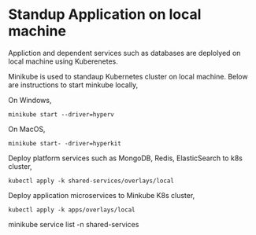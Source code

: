 

# Standup Application on local machine
Appliction and dependent services such as databases are deplolyed on local machine using Kuberenetes. 

Minikube is used to standaup Kubernetes cluster on local machine. Below are instructions to start minkube locally,

On Windows,
```
minikube start --driver=hyperv
```
On MacOS,
```
minikube start- -driver=hyperkit
```

Deploy platform services such as MongoDB, Redis, ElasticSearch to k8s cluster,
```
kubectl apply -k shared-services/overlays/local
```

Deploy application microservices to Minkube K8s cluster,
```
kubectl apply -k apps/overlays/local
```


minikube service list -n shared-services